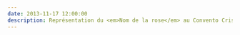 ```yaml
---
date: 2013-11-17 12:00:00
description: Représentation du <em>Nom de la rose</em> au Convento Cristo, ancien siège portugais des Templiers, Tomar.
---
```

